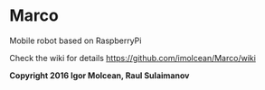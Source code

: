 # Marco
Mobile robot based on RaspberryPi

Check the wiki for details https://github.com/imolcean/Marco/wiki

__Copyright 2016 Igor Molcean, Raul Sulaimanov__
